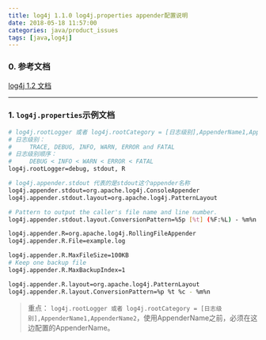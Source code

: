 ```yaml
---
title: log4j 1.1.0 log4j.properties appender配置说明
date: 2018-05-18 11:57:00
categories: java/product_issues
tags: [java,log4j]
---
```


### 0. 参考文档
[log4j 1.2 文档](http://logging.apache.org/log4j/1.2/manual.html)

---

### 1. `log4j.properties`示例文档
``` bash
# log4j.rootLogger 或者 log4j.rootCategory = [日志级别],AppenderName1,AppenderName2
# 日志级别：
#     TRACE, DEBUG, INFO, WARN, ERROR and FATAL
# 日志级别顺序：
#     DEBUG < INFO < WARN < ERROR < FATAL
log4j.rootLogger=debug, stdout, R

# log4j.appender.stdout 代表的是stdout这个appender名称
log4j.appender.stdout=org.apache.log4j.ConsoleAppender
log4j.appender.stdout.layout=org.apache.log4j.PatternLayout

# Pattern to output the caller's file name and line number.
log4j.appender.stdout.layout.ConversionPattern=%5p [%t] (%F:%L) - %m%n

log4j.appender.R=org.apache.log4j.RollingFileAppender
log4j.appender.R.File=example.log

log4j.appender.R.MaxFileSize=100KB
# Keep one backup file
log4j.appender.R.MaxBackupIndex=1

log4j.appender.R.layout=org.apache.log4j.PatternLayout
log4j.appender.R.layout.ConversionPattern=%p %t %c - %m%n
```
> 重点： `log4j.rootLogger 或者 log4j.rootCategory = [日志级别],AppenderName1,AppenderName2`，使用AppenderName之前，必须在这边配置的AppenderName。